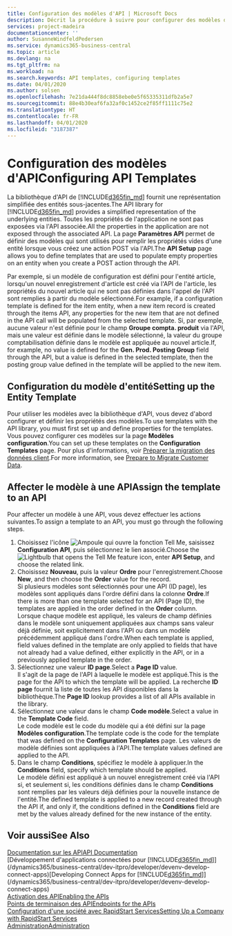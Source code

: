 ```yaml
---
title: Configuration des modèles d'API | Microsoft Docs
description: Décrit la procédure à suivre pour configurer des modèles d'API pour Dynamics 365 Business Central.
services: project-madeira
documentationcenter: ''
author: SusanneWindfeldPedersen
ms.service: dynamics365-business-central
ms.topic: article
ms.devlang: na
ms.tgt_pltfrm: na
ms.workload: na
ms.search.keywords: API templates, configuring templates
ms.date: 04/01/2020
ms.author: solsen
ms.openlocfilehash: 7e21da444f8dc8858ebe0e5f65335311dfb2a5e7
ms.sourcegitcommit: 88e4b30eaf6fa32af0c1452ce2f85ff1111c75e2
ms.translationtype: HT
ms.contentlocale: fr-FR
ms.lasthandoff: 04/01/2020
ms.locfileid: "3187387"
---
```

# <a name="configuring-api-templates"></a><span data-ttu-id="276f7-103">Configuration des modèles d'API</span><span class="sxs-lookup"><span data-stu-id="276f7-103">Configuring API Templates</span></span>
<span data-ttu-id="276f7-104">La bibliothèque d'API de [!INCLUDE[d365fin_md](includes/d365fin_md.md)] fournit une représentation simplifiée des entités sous-jacentes.</span><span class="sxs-lookup"><span data-stu-id="276f7-104">The API library for [!INCLUDE[d365fin_md](includes/d365fin_md.md)] provides a simplified representation of the underlying entities.</span></span> <span data-ttu-id="276f7-105">Toutes les propriétés de l'application ne sont pas exposées via l'API associée.</span><span class="sxs-lookup"><span data-stu-id="276f7-105">All the properties in the application are not exposed through the associated API.</span></span> <span data-ttu-id="276f7-106">La page **Paramètres API** permet de définir des modèles qui sont utilisés pour remplir les propriétés vides d'une entité lorsque vous créez une action POST via l'API.</span><span class="sxs-lookup"><span data-stu-id="276f7-106">The **API Setup** page allows you to define templates that are used to populate empty properties on an entity when you create a POST action through the API.</span></span> 

<span data-ttu-id="276f7-107">Par exemple, si un modèle de configuration est défini pour l'entité article, lorsqu'un nouvel enregistrement d'article est créé via l'API de l'article, les propriétés du nouvel article qui ne sont pas définies dans l'appel de l'API sont remplies à partir du modèle sélectionné.</span><span class="sxs-lookup"><span data-stu-id="276f7-107">For example, if a configuration template is defined for the item entity, when a new item record is created through the items API, any properties for the new item that are not defined in the API call will be populated from the selected template.</span></span> <span data-ttu-id="276f7-108">Si, par exemple, aucune valeur n'est définie pour le champ **Groupe compta. produit** via l'API, mais une valeur est définie dans le modèle sélectionné, la valeur du groupe comptabilisation définie dans le modèle est appliquée au nouvel article.</span><span class="sxs-lookup"><span data-stu-id="276f7-108">If, for example, no value is defined for the **Gen. Prod. Posting Group** field through the API, but a value is defined in the selected template, then the posting group value defined in the template will be applied to the new item.</span></span> 

## <a name="setting-up-the-entity-template"></a><span data-ttu-id="276f7-109">Configuration du modèle d'entité</span><span class="sxs-lookup"><span data-stu-id="276f7-109">Setting up the Entity Template</span></span>
<span data-ttu-id="276f7-110">Pour utiliser les modèles avec la bibliothèque d'API, vous devez d'abord configurer et définir les propriétés des modèles.</span><span class="sxs-lookup"><span data-stu-id="276f7-110">To use templates with the API library, you must first set up and define properties for the templates.</span></span> <span data-ttu-id="276f7-111">Vous pouvez configurer ces modèles sur la page **Modèles configuration**.</span><span class="sxs-lookup"><span data-stu-id="276f7-111">You can set up these templates on the **Configuration Templates** page.</span></span> <span data-ttu-id="276f7-112">Pour plus d'informations, voir [Préparer la migration des données client](admin-use-templates-to-prepare-customer-data-for-migration.md).</span><span class="sxs-lookup"><span data-stu-id="276f7-112">For more information, see [Prepare to Migrate Customer Data](admin-use-templates-to-prepare-customer-data-for-migration.md).</span></span> 

## <a name="assign-the-template-to-an-api"></a><span data-ttu-id="276f7-113">Affecter le modèle à une API</span><span class="sxs-lookup"><span data-stu-id="276f7-113">Assign the template to an API</span></span>

<span data-ttu-id="276f7-114">Pour affecter un modèle à une API, vous devez effectuer les actions suivantes.</span><span class="sxs-lookup"><span data-stu-id="276f7-114">To assign a template to an API, you must go through the following steps.</span></span>

1. <span data-ttu-id="276f7-115">Choisissez l'icône ![Ampoule qui ouvre la fonction Tell Me](media/ui-search/search_small.png "Dites-moi ce que vous voulez faire"), saisissez **Configuration API**, puis sélectionnez le lien associé.</span><span class="sxs-lookup"><span data-stu-id="276f7-115">Choose the ![Lightbulb that opens the Tell Me feature](media/ui-search/search_small.png "Tell me what you want to do") icon, enter **API Setup**, and choose the related link.</span></span>
2. <span data-ttu-id="276f7-116">Choisissez **Nouveau**, puis la valeur **Ordre** pour l'enregistrement.</span><span class="sxs-lookup"><span data-stu-id="276f7-116">Choose **New**, and then choose the **Order** value for the record.</span></span>  
<span data-ttu-id="276f7-117">Si plusieurs modèles sont sélectionnés pour une API (ID page), les modèles sont appliqués dans l'ordre défini dans la colonne **Ordre**.</span><span class="sxs-lookup"><span data-stu-id="276f7-117">If there is more than one template selected for an API (Page ID), the templates are applied in the order defined in the **Order** column.</span></span>   
<span data-ttu-id="276f7-118">Lorsque chaque modèle est appliqué, les valeurs de champ définies dans le modèle sont uniquement appliquées aux champs sans valeur déjà définie, soit explicitement dans l'API ou dans un modèle précédemment appliqué dans l'ordre.</span><span class="sxs-lookup"><span data-stu-id="276f7-118">When each template is applied, field values defined in the template are only applied to fields that have not already had a value defined, either explicitly in the API, or in a previously applied template in the order.</span></span> 
3. <span data-ttu-id="276f7-119">Sélectionnez une valeur **ID page**.</span><span class="sxs-lookup"><span data-stu-id="276f7-119">Select a **Page ID** value.</span></span>  
<span data-ttu-id="276f7-120">Il s'agit de la page de l'API à laquelle le modèle est appliqué.</span><span class="sxs-lookup"><span data-stu-id="276f7-120">This is the page for the API to which the template will be applied.</span></span> <span data-ttu-id="276f7-121">La recherche **ID page** fournit la liste de toutes les API disponibles dans la bibliothèque.</span><span class="sxs-lookup"><span data-stu-id="276f7-121">The **Page ID** lookup provides a list of all APIs available in the library.</span></span>
4. <span data-ttu-id="276f7-122">Sélectionnez une valeur dans le champ **Code modèle**.</span><span class="sxs-lookup"><span data-stu-id="276f7-122">Select a value in the **Template Code** field.</span></span>  
<span data-ttu-id="276f7-123">Le code modèle est le code du modèle qui a été défini sur la page **Modèles configuration**.</span><span class="sxs-lookup"><span data-stu-id="276f7-123">The template code is the code for the template that was defined on the **Configuration Templates** page.</span></span> <span data-ttu-id="276f7-124">Les valeurs de modèle définies sont appliquées à l'API.</span><span class="sxs-lookup"><span data-stu-id="276f7-124">The template values defined are applied to the API.</span></span> 
5. <span data-ttu-id="276f7-125">Dans le champ **Conditions**, spécifiez le modèle à appliquer.</span><span class="sxs-lookup"><span data-stu-id="276f7-125">In the **Conditions** field, specify which template should be applied.</span></span>  
<span data-ttu-id="276f7-126">Le modèle défini est appliqué à un nouvel enregistrement créé via l'API si, et seulement si, les conditions définies dans le champ **Conditions** sont remplies par les valeurs déjà définies pour la nouvelle instance de l'entité.</span><span class="sxs-lookup"><span data-stu-id="276f7-126">The defined template is applied to a new record created through the API if, and only if, the conditions defined in the **Conditions** field are met by the values already defined for the new instance of the entity.</span></span>

## <a name="see-also"></a><span data-ttu-id="276f7-127">Voir aussi</span><span class="sxs-lookup"><span data-stu-id="276f7-127">See Also</span></span>
[<span data-ttu-id="276f7-128">Documentation sur les API</span><span class="sxs-lookup"><span data-stu-id="276f7-128">API Documentation</span></span>](/dynamics-nav/fin-graph)  
<span data-ttu-id="276f7-129">[Développement d'applications connectées pour [!INCLUDE[d365fin_md](includes/d365fin_md.md)]](/dynamics365/business-central/dev-itpro/developer/devenv-develop-connect-apps)</span><span class="sxs-lookup"><span data-stu-id="276f7-129">[Developing Connect Apps for [!INCLUDE[d365fin_md](includes/d365fin_md.md)]](/dynamics365/business-central/dev-itpro/developer/devenv-develop-connect-apps)</span></span>  
[<span data-ttu-id="276f7-130">Activation des API</span><span class="sxs-lookup"><span data-stu-id="276f7-130">Enabling the APIs</span></span>](/dynamics-nav/enabling-apis-for-dynamics-nav)  
[<span data-ttu-id="276f7-131">Points de terminaison des API</span><span class="sxs-lookup"><span data-stu-id="276f7-131">Endpoints for the APIs</span></span>](/dynamics-nav/endpoints-apis-for-dynamics)  
[<span data-ttu-id="276f7-132">Configuration d'une société avec RapidStart Services</span><span class="sxs-lookup"><span data-stu-id="276f7-132">Setting Up a Company with RapidStart Services</span></span>](admin-set-up-a-company-with-rapidstart.md)  
[<span data-ttu-id="276f7-133">Administration</span><span class="sxs-lookup"><span data-stu-id="276f7-133">Administration</span></span>](admin-setup-and-administration.md)
